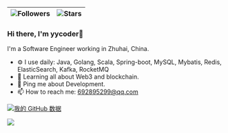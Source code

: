 | ![Followers](https://img.shields.io/github/followers/zyy) | ![Stars](https://img.shields.io/github/stars/zyy?label=Profile%20Stars&logo=Profile%20stars&logoColor=g) |
--| --|

### Hi there, I'm yycoder👋

I'm a Software Engineer working in Zhuhai, China.
- ⚙️ I use daily: Java, Golang, Scala, Spring-boot, MySQL, Mybatis, Redis, ElasticSearch, Kafka, RocketMQ
- 🌱 Learning all about Web3 and blockchain.
- 💬 Ping me about Development.
- 📫 How to reach me: 692895299@qq.com


[![我的 GitHub 数据](https://github-readme-stats.vercel.app/api?username=zyy)]()

![](https://github-readme-stats.vercel.app/api/top-langs/?username=zyy&theme=light&hide_border=false&include_all_commits=true&count_private=true&layout=compact)
